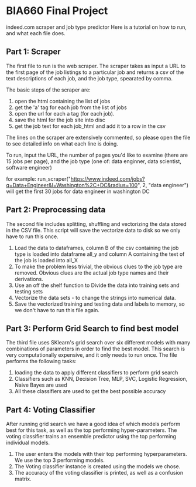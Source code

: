 # BIA660 Final Project
indeed.com scraper and job type predictor
Here is a tutorial on how to run, and what each file does.

## Part 1: Scraper
The first file to run is the web scraper. The scraper takes as input a URL to the first page of the job listings to a particular job and returns a csv of the text descriptions of each job, and the job type, spearated by comma.

The basic steps of the scraper are:
1. open the html containing the list of jobs
2. get the 'a' tag for each job from the list of jobs
3. open the url for each a tag (for each job).
4. save the html for the job site into disc
5. get the job text for each job_html and add it to a row in the csv

The lines on the scraper are extensively commented, so please open the file to see detailed info on what each line is doing.

To run, input the URL, the number of pages you'd like to examine (there are 15 jobs per page), and the job type (one of: data enginner, data scientist, software engineer)

for example: 
run_scraper("https://www.indeed.com/jobs?q=Data+Engineer&l=Washington%2C+DC&radius=100", 2, "data engineer")
will get the first 30 jobs for data engineer in washington DC

## Part 2: Preprocessing data
The second file includes splitting, shuffling and vectorizing the data stored in the CSV file. This script will save the vectorize data to disk so we only have to run this once. 
1. Load the data to dataframes, column B of the csv containing the job type is loaded into dataframe all_y and column A containing the text of the job is loaded into all_X
2. To make the problem less trivial, the obvious clues to the job type are removed. Obvious clues are the actual job type names and their derivations.
3. Use an off the shelf function to Divide the data into training sets and testing sets 
4. Vectorize the data sets - to change the strings into numerical data. 
5. Save the vectorized training and testing data and labels to memory, so we don't have to run this file again.

## Part 3: Perform Grid Search to find best model
The third file uses SKlearn's grid search over six different models with many combinations of parameters in order to find the best model. This search is very computationally expensive, and it only needs to run once. The file performs the following tasks:
1. loading the data to apply different classifiers to perform grid search
2. Classifiers such as KNN, Decision Tree, MLP, SVC, Logistic Regression, Naive Bayes are used
3. All these classifiers are used to get the best possible accuracy

## Part 4: Voting Classifier
After running grid search we have a good idea of which models perform best for this task, as well as the top performing hyper-parameters. The voting classifier trains an ensemble predictor using the top performing individual models.
1. The user enters the models with their top performing hyperparameters. We use the top 3 performing models.
2. The Voting classifier instance is created using the models we chose.
3. The accuracy of the voting classifier is printed, as well as a confusion matrix.
    
